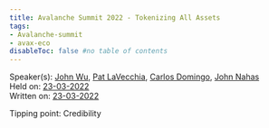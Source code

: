 ```yaml
---
title: Avalanche Summit 2022 - Tokenizing All Assets
tags:
- Avalanche-summit
- avax-eco
disableToc: false #no table of contents
---
```


Speaker(s): [John Wu](notes/John%20Wu.md), [Pat LaVecchia](notes/Pat%20LaVecchia.md), [Carlos Domingo](notes/Carlos%20Domingo.md), [John Nahas](notes/John%20Nahas.md)    
Held on: [23-03-2022](notes/23-03-2022.md)   
Written on: [23-03-2022](notes/23-03-2022.md)   


Tipping point: Credibility   

